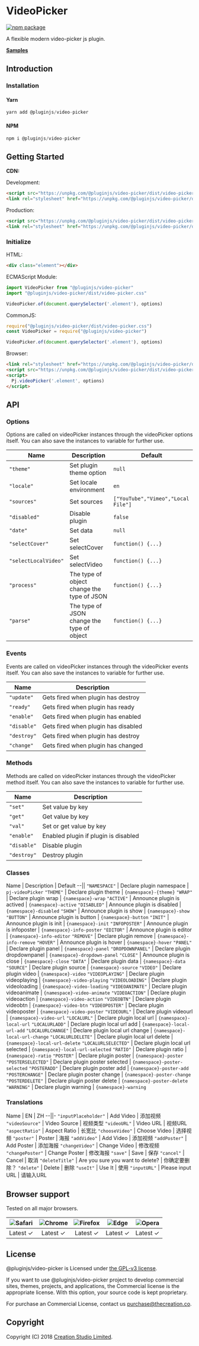 # VideoPicker

[![npm package](https://img.shields.io/npm/v/@pluginjs/video-picker.svg)](https://www.npmjs.com/package/@pluginjs/video-picker)

A flexible modern video-picker js plugin.

**[Samples](https://codesandbox.io/s/github/pluginjs/plugin.js/tree/master/modules/videoPicker/samples)**

## Introduction

### Installation

#### Yarn

```javascript
yarn add @pluginjs/video-picker
```

#### NPM

```javascript
npm i @pluginjs/video-picker
```

## Getting Started

**CDN:**

Development:

```html
<script src="https://unpkg.com/@pluginjs/video-picker/dist/video-picker.js"></script>
<link rel="stylesheet" href="https://unpkg.com/@pluginjs/video-picker/dist/video-picker.css">
```

Production:

```html
<script src="https://unpkg.com/@pluginjs/video-picker/dist/video-picker.min.js"></script>
<link rel="stylesheet" href="https://unpkg.com/@pluginjs/video-picker/dist/video-picker.min.css">
```

### Initialize

HTML:

```html
<div class="element"></div>
```

ECMAScript Module:

```javascript
import VideoPicker from "@pluginjs/video-picker"
import "@pluginjs/video-picker/dist/video-picker.css"

VideoPicker.of(document.querySelector('.element'), options)
```

CommonJS:

```javascript
require("@pluginjs/video-picker/dist/video-picker.css")
const VideoPicker = require("@pluginjs/video-picker")

VideoPicker.of(document.querySelector('.element'), options)
```

Browser:

```html
<link rel="stylesheet" href="https://unpkg.com/@pluginjs/video-picker/dist/video-picker.css">
<script src="https://unpkg.com/@pluginjs/video-picker/dist/video-picker.js"></script>
<script>
  Pj.videoPicker('.element', options)
</script>
```

## API

### Options

Options are called on videoPicker instances through the videoPicker options itself.
You can also save the instances to variable for further use.

Name | Description | Default
--|--|--
`"theme"` | Set plugin theme option | `null`
`"locale"` | Set locale environment | `en`
`"sources"` | Set sources | `["YouTube","Vimeo","Local File"]`
`"disabled"` | Disable plugin | `false`
`"date"` | Set data | `null`
`"selectCover"` | Set selectCover | `function() {...}`
`"selectLocalVideo"` | Set selectVideo | `function() {...}`
`"process"` | The type of object change the type of JSON | `function() {...}`
`"parse"` | The type of JSON change the type of object | `function() {...}`

### Events

Events are called on videoPicker instances through the videoPicker events itself.
You can also save the instances to variable for further use.

Name | Description
--|--
`"update"` | Gets fired when plugin has destroy
`"ready"` | Gets fired when plugin has ready
`"enable"` | Gets fired when plugin has enabled
`"disable"` | Gets fired when plugin has disabled
`"destroy"` | Gets fired when plugin has destroy
`"change"` | Gets fired when plugin has changed

### Methods

Methods are called on videoPicker instances through the videoPicker method itself.
You can also save the instances to variable for further use.

Name | Description
--|--
`"set"` | Set value by key
`"get"` | Get value by key
`"val"` | Set or get value by key
`"enable"` | Enabled plugin if plugin is disabled
`"disable"` | Disable plugin
`"destroy"` | Destroy plugin

### Classes

Name | Description | Default
--||
`"NAMESPACE"` | Declare plugin namespace | `pj-videoPicker`
`"THEME"` | Declare plugin theme | `{namespace}-{theme}`
`"WRAP"` | Declare plugin wrap | `{namespace}-wrap`
`"ACTIVE"` | Announce plugin is actived | `{namespace}-active`
`"DISABLED"` | Announce plugin is disabled | `{namespace}-disabled`
`"SHOW"` | Announce plugin is show | `{namespace}-show`
`"BUTTON"` | Announce plugin is button | `{namespace}-button`
`"INIT"` | Announce plugin is init | `{namespace}-init`
`"INFOPOSTER"` | Announce plugin is infoposter | `{namespace}-info-poster`
`"EDITOR"` | Announce plugin is editor | `{namespace}-info-editor`
`"REMOVE"` | Declare plugin remove | `{namespace}-info-remove`
`"HOVER"` | Announce plugin is hover | `{namespace}-hover`
`"PANEL"` | Declare plugin panel | `{namespace}-panel`
`"DROPDOWNPANEL"` | Declare plugin dropdownpanel | `{namespace}-dropdown-panel`
`"CLOSE"` | Announce plugin is close | `{namespace}-close`
`"DATA"` | Declare plugin data | `{namespace}-data`
`"SOURCE"` | Declare plugin source | `{namespace}-source`
`"VIDEO"` | Declare plugin video | `{namespace}-video`
`"VIDEOPLAYING"` | Declare plugin videoplaying | `{namespace}-video-playing`
`"VIDEOLOADING"` | Declare plugin videoloading | `{namespace}-video-loading`
`"VIDEOANIMATE"` | Declare plugin videoanimate | `{namespace}-video-animate`
`"VIDEOACTION"` | Declare plugin videoaction | `{namespace}-video-action`
`"VIDEOBTN"` | Declare plugin videobtn | `{namespace}-video-btn`
`"VIDEOPOSTER"` | Declare plugin videoposter | `{namespace}-video-poster`
`"VIDEOURL"` | Declare plugin videourl | `{namespace}-video-url`
`"LOCALURL"` | Declare plugin local url | `{namespace}-local-url`
`"LOCALURLADD"` | Declare plugin local url add | `{namespace}-local-url-add`
`"LOCALURLCHANGE"` | Declare plugin local url change | `{namespace}-local-url-change`
`"LOCALURLDELETE"` | Declare plugin local url delete | `{namespace}-local-url-delete`
`"LOCALURLSELECTED"` | Declare plugin local url selected | `{namespace}-local-url-selected`
`"RATIO"` | Declare plugin ratio | `{namespace}-ratio`
`"POSTER"` | Declare plugin poster | `{namespace}-poster`
`"POSTERSELECTED"` | Declare plugin poster selected | `{namespace}-poster-selected`
`"POSTERADD"` | Declare plugin poster add | `{namespace}-poster-add`
`"POSTERCHANGE"` | Declare plugin poster change | `{namespace}-poster-change`
`"POSTERDELETE"` | Declare plugin poster delete | `{namespace}-poster-delete`
`"WARNING"` | Declare plugin warning | `{namespace}-warning`

### Translations

Name | EN | ZH
--||-
`"inputPlaceholder"` | Add Video | 添加视频
`"videoSource"` | Video Source | 视频类型
`"videoURL"` | Video URL | 视频URL
`"aspectRatio"` | Aspect Ratio | 长宽比
`"chooseVideo"` | Choose Video | 选择视频
`"poster"` | Poster | 海报
`"addVideo"` | Add Video | 添加视频
`"addPoster"` | Add Poster | 添加海报
`"changeVideo"` | Change Video | 修改视频
`"changePoster"` | Change Poster | 修改海报
`"save"` | Save | 保存
`"cancel"` | Cancel | 取消
`"deleteTitle"` | Are you sure you want to delete? | 你确定要删除？
`"delete"` | Delete | 删除
`"useIt"` | Use It | 使用
`"inputURL"` | Please input URL | 请输入URL

## Browser support

Tested on all major browsers.

| <img src="https://raw.githubusercontent.com/alrra/browser-logos/master/src/safari/safari_32x32.png" alt="Safari"> | <img src="https://raw.githubusercontent.com/alrra/browser-logos/master/src/chrome/chrome_32x32.png" alt="Chrome"> | <img src="https://raw.githubusercontent.com/alrra/browser-logos/master/src/firefox/firefox_32x32.png" alt="Firefox"> | <img src="https://raw.githubusercontent.com/alrra/browser-logos/master/src/edge/edge_32x32.png" alt="Edge"> | <img src="https://raw.githubusercontent.com/alrra/browser-logos/master/src/opera/opera_32x32.png" alt="Opera"> |
|:--:|:--:|:--:|:--:|:--:|
| Latest ✓ | Latest ✓ | Latest ✓ | Latest ✓ | Latest ✓ |

## License

@pluginjs/video-picker is Licensed under [the GPL-v3 license](LICENSE).

If you want to use @pluginjs/video-picker project to develop commercial sites, themes, projects, and applications, the Commercial license is the appropriate license. With this option, your source code is kept proprietary.

For purchase an Commercial License, contact us purchase@thecreation.co.

## Copyright

Copyright (C) 2018 [Creation Studio Limited](creationstudio.com).